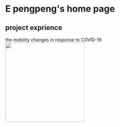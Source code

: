 # E pengpeng's home page
## project exprience
the mobility changes in response to COVID-19
<img src="/EPENGPENG/my_picture/blob/master/mobility_change_lineplot.png" width="250px">
